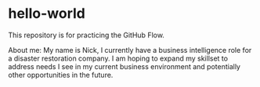 # hello-world
This repository is for practicing the GitHub Flow.

About me:
My name is Nick, I currently have a business intelligence role for a disaster restoration company. I am hoping to expand my skillset to address needs I see in my current business environment and potentially other opportunities in the future. 
